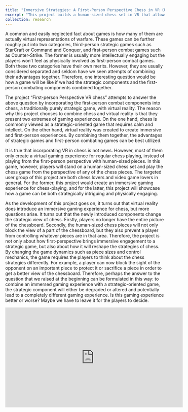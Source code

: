 ```yaml
---
title: "Immersive Strategies: A First-Person Perspective Chess in VR (Undergraduate Thesis for Interactive Media Arts at NYU Shanghai)"
excerpt: "This project builds a human-sized chess set in VR that allows a player to play a chess game as any of the chess pieces from a first-person perspective and explores the possibility of providing immersive interactions and strategic challenges in one single game. <br/><img src='/images/immersive_chess.png' width='800'><br/>[[video](https://youtu.be/RkWFrQWl4dw)][[project page](https://peter-pater.github.io/research/research-00/)][[IMA Capstone Archive](https://wp.nyu.edu/shanghai-ima-capstonestudio/xh721/)]"
collection: research
---
```


A common and easily neglected fact about games is how many of them are actually virtual representations of warfare. These games can be further roughly put into two categories, third-person strategic games such as StarCraft or Command and Conquer, and first-person combat games such as Counter-Strike. The former is usually more intellectually engaging but the players won’t feel as physically involved as first-person combat games. Both these two categories have their own merits. However, they are usually considered separated and seldom have we seen attempts of combining their advantages together. Therefore, one interesting question would be how a game will be like if we had the strategic components and the first-person combating components combined together.
 
The project “First-person Perspective VR chess” attempts to answer the above question by incorporating the first-person combat components into chess, a traditionally purely strategic game, with virtual reality. The reason why this project chooses to combine chess and virtual reality is that they present two extremes of gaming experiences. On the one hand, chess is commonly viewed as a strategic-oriented game that requires calm and intellect. On the other hand, virtual reality was created to create immersive and first-person experiences. By combining them together, the advantages of strategic games and first-person combating games can be best utilized.
 
It is true that incorporating VR in chess is not news. However, most of them only create a virtual gaming experience for regular chess playing, instead of playing from the first-person perspective with human-sized pieces. In this game, however, players will stand on a human-sized chess set and play the chess game from the perspective of any of the chess pieces. The targeted user group of this project are both chess lovers and video game lovers in general. For the former, this project would create an immersive gaming experience for chess-playing, and for the latter, this project will showcase how a game can be both strategically intriguing and physically engaging.
 
As the development of this project goes on, it turns out that virtual reality does introduce an immersive gaming experience for chess, but more questions arise. It turns out that the newly introduced components change the strategic view of chess. Firstly, players no longer have the entire picture of the chessboard. Secondly, the human-sized chess pieces will not only block the view of a part of the chessboard, but they also prevent a player from controlling whatever pieces are in that area. Therefore, the project is not only about how first-perspective brings immersive engagement to a strategic game, but also about how it will reshape the strategies of chess. By changing the game dynamics such as piece sizes and control mechanics, the game requires the players to think about the chess strategies differently. For example, a player can now block the sight of the opponent on an important piece to protect it or sacrifice a piece in order to get a better view of the chessboard. Therefore, perhaps the answer to the question that we raised at the beginning can be formulated in this way: to combine an immersed gaming experience with a strategic-oriented game, the strategic component will either be degraded or altered and potentially lead to a completely different gaming experience. Is this gaming experience better or worse? Maybe we have to leave it for the players to decide.

<iframe width="560" height="315" src="https://www.youtube.com/embed/RkWFrQWl4dw" title="YouTube video player" frameborder="0" allow="accelerometer; autoplay; clipboard-write; encrypted-media; gyroscope; picture-in-picture" allowfullscreen></iframe>